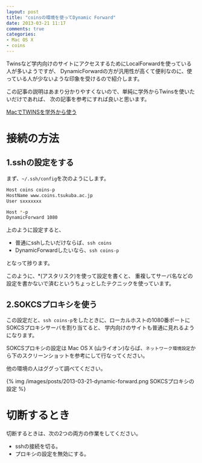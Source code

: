 ```yaml
---
layout: post
title: "coinsの環境を使ってDynamic Forward"
date: 2013-03-21 11:17
comments: true
categories: 
- Mac OS X
- coins
---
```


Twinsなど学内向けのサイトにアクセスするためにLocalForwardを使っている人が多いようですが、
DynamicForwardの方が汎用性が高くて便利なのに、使っている人が少ないような印象を受けるので紹介します。

この記事の説明はあまり分かりやすくないので、単純に学外からTwinsを使いたいだけであれば、
次の記事を参考にすれば良いと思います。

[MacでTWINSを学外から使う](http://shkh.hatenablog.com/entry/2011/11/22/231233)


# 接続の方法

## 1.sshの設定をする

まず、`~/.ssh/config`を次のようにします。

``` bash .ssh/config
Host coins coins-p
HostName www.coins.tsukuba.ac.jp
User sxxxxxxx

Host *-p
DynamicForward 1080
```

上のように設定すると、

* 普通にsshしたいだけならば、`ssh coins`
* DynamicForwardしたいなら、`ssh coins-p`

となって捗ります。

このように、*(アスタリスク)を使って設定を書くと、
重複してサーバ名などの設定を書かないで済むというちょっとしたテクニックを使っています。

## 2.SOKCSプロキシを使う

この設定だと、`ssh coins-p`をしたときに、ローカルホストの1080番ポートにSOKCSプロキシサーバを割り当てると、
学内向けのサイトも普通に見れるようになります。

SOKCSプロキシの設定は Mac OS X (山ライオン)ならば、`ネットワーク環境設定`から下のスクリーンショットを参考にして行なってください。

他の環境の人はググって調べてください。

{% img /images/posts/2013-03-21-dynamic-forward.png SOKCSプロキシの設定 %}

# 切断するとき

切断するときは、次の2つの両方の作業をしてください。

* sshの接続を切る。
* プロキシの設定を無効にする。
